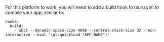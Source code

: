 For this platform to work, you will need to add a build hook to tsuru.yml to compile your app, similar to:
```
hooks:
  build:
    - sbcl --dynamic-space-size 4096 --control-stack-size 32 --non-interactive --eval '(ql:quickload "APP_NAME")'
```
